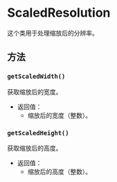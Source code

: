 # ScaledResolution

这个类用于处理缩放后的分辨率。

## 方法

### `getScaledWidth()`

获取缩放后的宽度。

- 返回值：
  - 缩放后的宽度（整数）。

### `getScaledHeight()`

获取缩放后的高度。

- 返回值：
  - 缩放后的高度（整数）。
